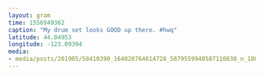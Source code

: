 ```yaml
---
layout: gram
time: 1556949362
caption: "My drum set looks GOOD up there. #hwq"
latitude: 44.04953
longitude: -123.09394
media:
- media/posts/201905/58410390_164020764614728_5879559940587110830_n_18036920995089155.jpg
---
```

